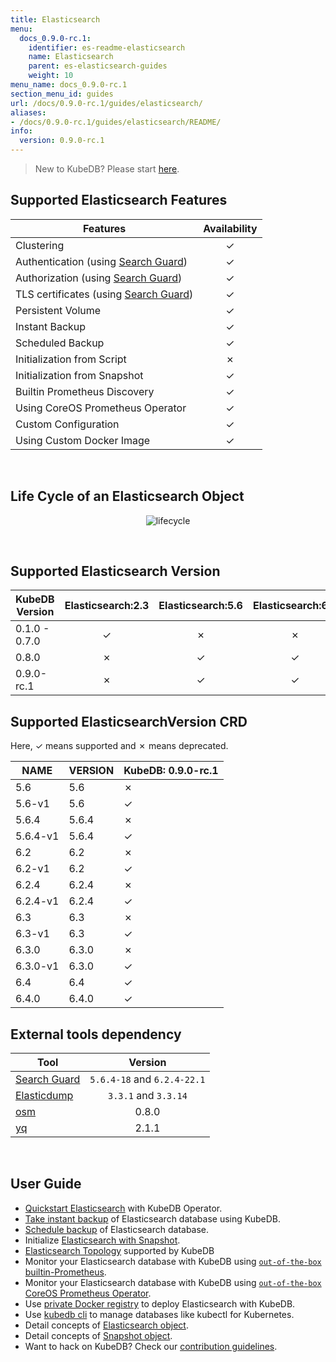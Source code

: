 ```yaml
---
title: Elasticsearch
menu:
  docs_0.9.0-rc.1:
    identifier: es-readme-elasticsearch
    name: Elasticsearch
    parent: es-elasticsearch-guides
    weight: 10
menu_name: docs_0.9.0-rc.1
section_menu_id: guides
url: /docs/0.9.0-rc.1/guides/elasticsearch/
aliases:
- /docs/0.9.0-rc.1/guides/elasticsearch/README/
info:
  version: 0.9.0-rc.1
---
```


> New to KubeDB? Please start [here](/docs/0.9.0-rc.1/concepts/README).

## Supported Elasticsearch Features

|                                       Features                                        | Availability |
| ------------------------------------------------------------------------------------- | :----------: |
| Clustering                                                                            |   &#10003;   |
| Authentication (using [Search Guard](https://github.com/floragunncom/search-guard))   |   &#10003;   |
| Authorization (using [Search Guard](https://github.com/floragunncom/search-guard))    |   &#10003;   |
| TLS certificates (using [Search Guard](https://github.com/floragunncom/search-guard)) |   &#10003;   |
| Persistent Volume                                                                     |   &#10003;   |
| Instant Backup                                                                        |   &#10003;   |
| Scheduled Backup                                                                      |   &#10003;   |
| Initialization from Script                                                            |   &#10007;   |
| Initialization from Snapshot                                                          |   &#10003;   |
| Builtin Prometheus Discovery                                                          |   &#10003;   |
| Using CoreOS Prometheus Operator                                                      |   &#10003;   |
| Custom Configuration                                                                  |   &#10003;   |
| Using Custom Docker Image                                                             |   &#10003;   |

<br/>

## Life Cycle of an Elasticsearch Object

<p align="center">
  <img alt="lifecycle"  src="/docs/0.9.0-rc.1/images/elasticsearch/lifecycle.png">
</p>

<br/>

## Supported Elasticsearch Version

| KubeDB Version | Elasticsearch:2.3 | Elasticsearch:5.6 | Elasticsearch:6.2 | Elasticsearch:6.3 | Elasticsearch:6.4 |
| -------------- | :---------------: | :---------------: | :---------------: | :---------------: | :---------------: |
| 0.1.0 - 0.7.0  |     &#10003;      |     &#10007;      |     &#10007;      |     &#10007;      |     &#10007;      |
| 0.8.0          |     &#10007;      |     &#10003;      |     &#10003;      |     &#10007;      |     &#10007;      |
| 0.9.0-rc.1     |     &#10007;      |     &#10003;      |     &#10003;      |     &#10003;      |     &#10003;      |

## Supported ElasticsearchVersion CRD

Here, &#10003; means supported and &#10007; means deprecated.

| NAME     | VERSION | KubeDB: 0.9.0-rc.1 |
|----------|---------|--------------------|
| 5.6      | 5.6     | &#10007;           |
| 5.6-v1   | 5.6     | &#10003;           |
| 5.6.4    | 5.6.4   | &#10007;           |
| 5.6.4-v1 | 5.6.4   | &#10003;           |
| 6.2      | 6.2     | &#10007;           |
| 6.2-v1   | 6.2     | &#10003;           |
| 6.2.4    | 6.2.4   | &#10007;           |
| 6.2.4-v1 | 6.2.4   | &#10003;           |
| 6.3      | 6.3     | &#10007;           |
| 6.3-v1   | 6.3     | &#10003;           |
| 6.3.0    | 6.3.0   | &#10007;           |
| 6.3.0-v1 | 6.3.0   | &#10003;           |
| 6.4      | 6.4     | &#10003;           |
| 6.4.0    | 6.4.0   | &#10003;           |


## External tools dependency

|                               Tool                               |           Version           |
| ---------------------------------------------------------------- | :-------------------------: |
| [Search Guard](https://github.com/floragunncom/search-guard)     | `5.6.4-18` and `6.2.4-22.1` |
| [Elasticdump](https://github.com/taskrabbit/elasticsearch-dump/) |    `3.3.1` and `3.3.14`     |
| [osm](https://github.com/appscode/osm)                           |            0.8.0            |
| [yq](https://github.com/mikefarah/yq)                            |            2.1.1            |

<br/>

## User Guide

- [Quickstart Elasticsearch](/docs/0.9.0-rc.1/guides/elasticsearch/quickstart/quickstart) with KubeDB Operator.
- [Take instant backup](/docs/0.9.0-rc.1/guides/elasticsearch/snapshot/instant_backup) of Elasticsearch database using KubeDB.
- [Schedule backup](/docs/0.9.0-rc.1/guides/elasticsearch/snapshot/scheduled_backup)  of Elasticsearch database.
- Initialize [Elasticsearch with Snapshot](/docs/0.9.0-rc.1/guides/elasticsearch/initialization/snapshot_source).
- [Elasticsearch Topology](/docs/0.9.0-rc.1/guides/elasticsearch/clustering/topology) supported by KubeDB
- Monitor your Elasticsearch database with KubeDB using [`out-of-the-box` builtin-Prometheus](/docs/0.9.0-rc.1/guides/elasticsearch/monitoring/using-builtin-prometheus).
- Monitor your Elasticsearch database with KubeDB using [`out-of-the-box` CoreOS Prometheus Operator](/docs/0.9.0-rc.1/guides/elasticsearch/monitoring/using-coreos-prometheus-operator).
- Use [private Docker registry](/docs/0.9.0-rc.1/guides/elasticsearch/private-registry/using-private-registry) to deploy Elasticsearch with KubeDB.
- Use [kubedb cli](/docs/0.9.0-rc.1/guides/elasticsearch/cli/cli) to manage databases like kubectl for Kubernetes.
- Detail concepts of [Elasticsearch object](/docs/0.9.0-rc.1/concepts/databases/elasticsearch).
- Detail concepts of [Snapshot object](/docs/0.9.0-rc.1/concepts/snapshot).
- Want to hack on KubeDB? Check our [contribution guidelines](/docs/0.9.0-rc.1/CONTRIBUTING).


